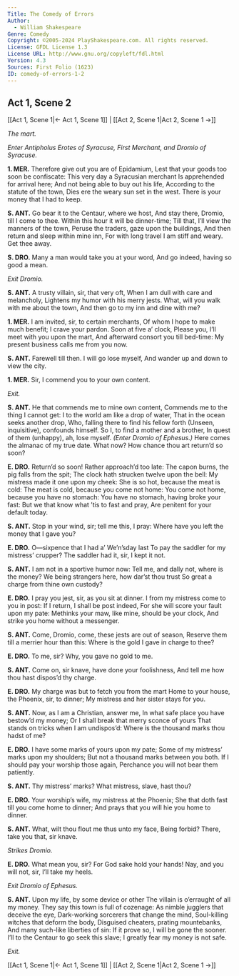 ```yaml
---
Title: The Comedy of Errors
Author: 
  - William Shakespeare
Genre: Comedy
Copyright: ©2005-2024 PlayShakespeare.com. All rights reserved.
License: GFDL License 1.3
License URL: http://www.gnu.org/copyleft/fdl.html
Version: 4.3
Sources: First Folio (1623)
ID: comedy-of-errors-1-2
---
```


## Act 1, Scene 2
[[Act 1, Scene 1|← Act 1, Scene 1]] | [[Act 2, Scene 1|Act 2, Scene 1 →]]

*The mart.*

*Enter Antipholus Erotes of Syracuse, First Merchant, and Dromio of Syracuse.*

**1. MER.**
Therefore give out you are of Epidamium,
Lest that your goods too soon be confiscate:
This very day a Syracusian merchant
Is apprehended for arrival here;
And not being able to buy out his life,
According to the statute of the town,
Dies ere the weary sun set in the west.
There is your money that I had to keep.

**S. ANT.**
Go bear it to the Centaur, where we host,
And stay there, Dromio, till I come to thee.
Within this hour it will be dinner-time;
Till that, I’ll view the manners of the town,
Peruse the traders, gaze upon the buildings,
And then return and sleep within mine inn,
For with long travel I am stiff and weary.
Get thee away.

**S. DRO.**
Many a man would take you at your word,
And go indeed, having so good a mean.

*Exit Dromio.*

**S. ANT.**
A trusty villain, sir, that very oft,
When I am dull with care and melancholy,
Lightens my humor with his merry jests.
What, will you walk with me about the town,
And then go to my inn and dine with me?

**1. MER.**
I am invited, sir, to certain merchants,
Of whom I hope to make much benefit;
I crave your pardon. Soon at five a’ clock,
Please you, I’ll meet with you upon the mart,
And afterward consort you till bed-time:
My present business calls me from you now.

**S. ANT.**
Farewell till then. I will go lose myself,
And wander up and down to view the city.

**1. MER.**
Sir, I commend you to your own content.

*Exit.*

**S. ANT.**
He that commends me to mine own content,
Commends me to the thing I cannot get:
I to the world am like a drop of water,
That in the ocean seeks another drop,
Who, falling there to find his fellow forth
(Unseen, inquisitive), confounds himself.
So I, to find a mother and a brother,
In quest of them (unhappy), ah, lose myself.
*(Enter Dromio of Ephesus.)*
Here comes the almanac of my true date.
What now? How chance thou art return’d so soon?

**E. DRO.**
Return’d so soon! Rather approach’d too late:
The capon burns, the pig falls from the spit;
The clock hath strucken twelve upon the bell:
My mistress made it one upon my cheek:
She is so hot, because the meat is cold:
The meat is cold, because you come not home:
You come not home, because you have no stomach:
You have no stomach, having broke your fast:
But we that know what ’tis to fast and pray,
Are penitent for your default today.

**S. ANT.**
Stop in your wind, sir; tell me this, I pray:
Where have you left the money that I gave you?

**E. DRO.**
O—sixpence that I had a’ We’n’sday last
To pay the saddler for my mistress’ crupper?
The saddler had it, sir, I kept it not.

**S. ANT.**
I am not in a sportive humor now:
Tell me, and dally not, where is the money?
We being strangers here, how dar’st thou trust
So great a charge from thine own custody?

**E. DRO.**
I pray you jest, sir, as you sit at dinner.
I from my mistress come to you in post:
If I return, I shall be post indeed,
For she will score your fault upon my pate:
Methinks your maw, like mine, should be your clock,
And strike you home without a messenger.

**S. ANT.**
Come, Dromio, come, these jests are out of season,
Reserve them till a merrier hour than this:
Where is the gold I gave in charge to thee?

**E. DRO.**
To me, sir? Why, you gave no gold to me.

**S. ANT.**
Come on, sir knave, have done your foolishness,
And tell me how thou hast dispos’d thy charge.

**E. DRO.**
My charge was but to fetch you from the mart
Home to your house, the Phoenix, sir, to dinner;
My mistress and her sister stays for you.

**S. ANT.**
Now, as I am a Christian, answer me,
In what safe place you have bestow’d my money;
Or I shall break that merry sconce of yours
That stands on tricks when I am undispos’d:
Where is the thousand marks thou hadst of me?

**E. DRO.**
I have some marks of yours upon my pate;
Some of my mistress’ marks upon my shoulders;
But not a thousand marks between you both.
If I should pay your worship those again,
Perchance you will not bear them patiently.

**S. ANT.**
Thy mistress’ marks? What mistress, slave, hast thou?

**E. DRO.**
Your worship’s wife, my mistress at the Phoenix;
She that doth fast till you come home to dinner;
And prays that you will hie you home to dinner.

**S. ANT.**
What, wilt thou flout me thus unto my face,
Being forbid? There, take you that, sir knave.

*Strikes Dromio.*

**E. DRO.**
What mean you, sir? For God sake hold your hands!
Nay, and you will not, sir, I’ll take my heels.

*Exit Dromio of Ephesus.*

**S. ANT.**
Upon my life, by some device or other
The villain is o’erraught of all my money.
They say this town is full of cozenage:
As nimble jugglers that deceive the eye,
Dark-working sorcerers that change the mind,
Soul-killing witches that deform the body,
Disguised cheaters, prating mountebanks,
And many such-like liberties of sin:
If it prove so, I will be gone the sooner.
I’ll to the Centaur to go seek this slave;
I greatly fear my money is not safe.

*Exit.*

[[Act 1, Scene 1|← Act 1, Scene 1]] | [[Act 2, Scene 1|Act 2, Scene 1 →]]